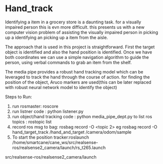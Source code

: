 # Hand_track

Identifying a item in a grocery store is a daunting task. for a visually impaired person this is evn more difficult. this presents us with a new computer vision problem of assisting the visually impaired person in picking up a identifying an picking up a item from the aisle.
 
The approach that is used in this project is straightforward. First the target object is identified  and also the hand position is identified. Once we have both coordinates we can use a simple navigation algorithm to guide the person, using verbal commands to grab an item from the shelf.
 
The media pipe provides a robust hand tracking model which can be leveraged to track the hand through the course of action. for finding the position of the object, Aruco markers are used(this can be later replaced with robust neural network model to identify the object)




Steps to Run:
1. run rosmaster:  roscore
2. run listner code : python listener.py
3. run object/hand tracking code : python media_pipe_dept.py
to list ros topics : rostopic list
4. record ros msg to bag:  rosbag record -O <bag file name> <topic1> <topic 2> eg rosbag record -O hand_target_track /hand_and_target /camera/odom/sample
5. To start the position tracker:roslaunch /home/smartcane/cane_ws/src/realsense-ros/realsense2_camera/launch/rs_t265.launch

src/realsense-ros/realsense2_camera/launch
